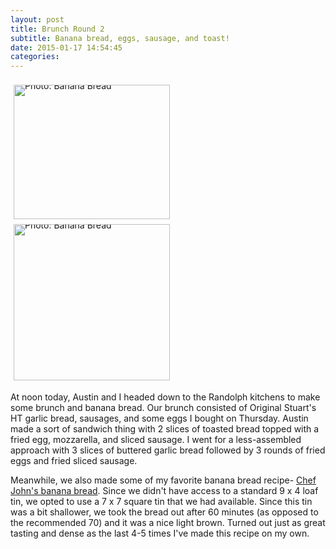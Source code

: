 ```yaml
---
layout: post
title: Brunch Round 2
subtitle: Banana bread, eggs, sausage, and toast!
date: 2015-01-17 14:54:45
categories: 
---
```


<div style="line-height:0;padding:4px 0 0 1px;">
<a href="http://i.imgur.com/8DJwpsY.jpg" style="display:inline-block;margin:3px;text-decoration:none;">
<img alt="Photo: Banana Bread" height="215" src="http://i.imgur.com/8DJwpsY.jpg" title="Banana Bread" width="250" style="padding:1px;">
</a>
<a href="http://i.imgur.com/FnrqrHT.jpg" style="display:inline-block;margin:3px;text-decoration:none;">
<img alt="Photo: Banana Bread" height="250" src="http://i.imgur.com/FnrqrHT.jpg" title="Banana Bread" width="250" style="padding:1px;">
</a>
</div>

At noon today, Austin and I headed down to the Randolph kitchens to make some brunch and banana bread. Our brunch consisted of Original Stuart's HT garlic bread, sausages, and some eggs I bought on Thursday. Austin made a sort of sandwich thing with 2 slices of toasted bread topped with a fried egg, mozzarella, and sliced sausage. I went for a less-assembled approach with 3 slices of buttered garlic bread followed by 3 rounds of fried eggs and fried sliced sausage.

Meanwhile, we also made some of my favorite banana bread recipe- [Chef John's banana bread](http://foodwishes.blogspot.com/2012/01/banana-bread-thats-okay-to-make-early.html). Since we didn't have access to a standard 9 x 4 loaf tin, we opted to use a 7 x 7 square tin that we had available. Since this tin was a bit shallower, we took the bread out after 60 minutes (as opposed to the recommended 70) and it was a nice light brown. Turned out just as great tasting and dense as the last 4-5 times I've made this recipe on my own.
